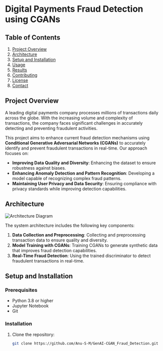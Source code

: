 # Digital Payments Fraud Detection using CGANs

## Table of Contents
1. [Project Overview](#project-overview)
2. [Architecture](#architecture)
3. [Setup and Installation](#setup-and-installation)
4. [Usage](#usage)
5. [Results](#results)
6. [Contributing](#contributing)
7. [License](#license)
8. [Contact](#contact)

## Project Overview
A leading digital payments company processes millions of transactions daily across the globe. With the increasing volume and complexity of transactions, the company faces significant challenges in accurately detecting and preventing fraudulent activities.

This project aims to enhance current fraud detection mechanisms using **Conditional Generative Adversarial Networks (CGANs)** to accurately identify and prevent fraudulent transactions in real-time. Our approach focuses on:
- **Improving Data Quality and Diversity**: Enhancing the dataset to ensure robustness against biases.
- **Enhancing Anomaly Detection and Pattern Recognition**: Developing a model capable of recognizing complex fraud patterns.
- **Maintaining User Privacy and Data Security**: Ensuring compliance with privacy standards while improving detection capabilities.

## Architecture
![Architecture Diagram]("C:\Users\anusm\Downloads\CGAN.pdf")

The system architecture includes the following key components:
1. **Data Collection and Preprocessing**: Collecting and preprocessing transaction data to ensure quality and diversity.
2. **Model Training with CGANs**: Training CGANs to generate synthetic data that improves fraud detection capabilities.
3. **Real-Time Fraud Detection**: Using the trained discriminator to detect fraudulent transactions in real-time.

## Setup and Installation
### Prerequisites
- Python 3.8 or higher
- Jupyter Notebook
- Git

### Installation
1. Clone the repository:
   ```bash
   git clone https://github.com/Anu-S-M/GenAI-CGAN_Fraud_Detection.git
